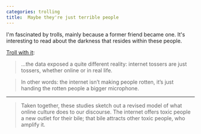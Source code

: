 ```yaml
---
categories: trolling
title:  Maybe they're just terrible people
---
```


I'm fascinated by trolls, mainly because a former friend became one. It's interesting to read about the darkness that resides within these people.

[Troll with it](https://nwsh.substack.com/p/new-week-same-humans-50):

> ...the data exposed a quite different reality: internet tossers are just tossers, whether online or in real life.

> In other words: the internet isn’t making people rotten, it’s just handing the rotten people a bigger microphone.

***

> Taken together, these studies sketch out a revised model of what online culture does to our discourse. The internet offers toxic people a new outlet for their bile; that bile attracts other toxic people, who amplify it.